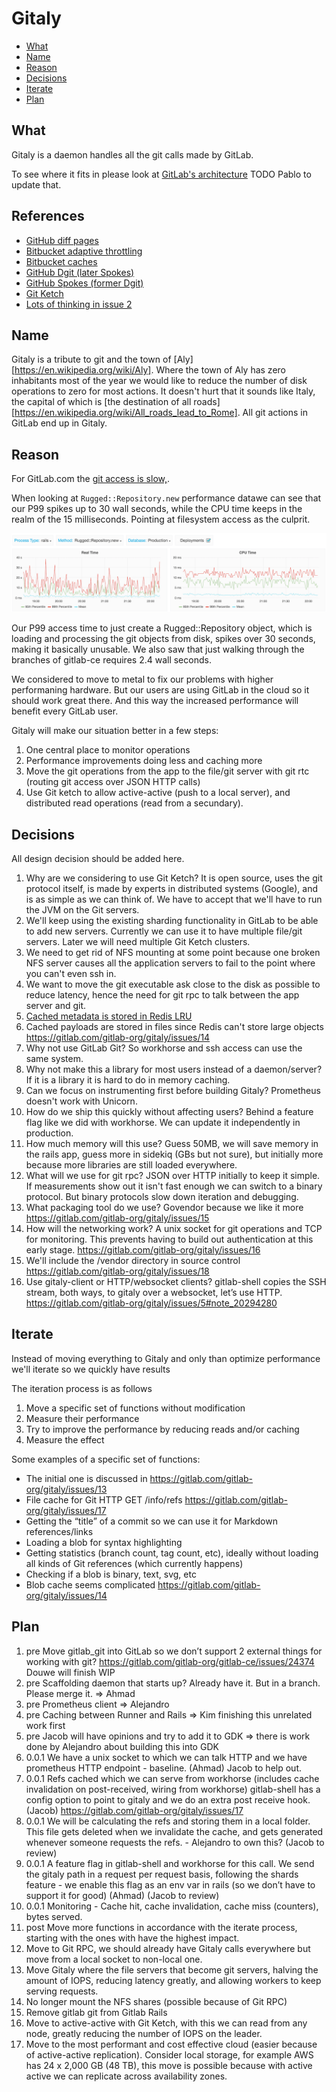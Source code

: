 # Gitaly

- [What](#what)
- [Name](#name)
- [Reason](#reason)
- [Decisions](#decisions)
- [Iterate](#iterate)
- [Plan](#plan)

## What

Gitaly is a daemon handles all the git calls made by GitLab.

To see where it fits in please look at [GitLab's architecture](https://docs.gitlab.com/ce/development/architecture.html#system-layout) TODO Pablo to update that.

## References

- [GitHub diff pages](http://githubengineering.com/how-we-made-diff-pages-3x-faster/)
- [Bitbucket adaptive throttling](https://developer.atlassian.com/blog/2016/12/bitbucket-adaptive-throttling/)
- [Bitbucket caches](https://developer.atlassian.com/blog/2016/12/bitbucket-caches/)
- [GitHub Dgit (later Spokes)](http://githubengineering.com/introducing-dgit/)
- [GitHub Spokes (former Dgit)](http://githubengineering.com/building-resilience-in-spokes/)
- [Git Ketch](https://dev.eclipse.org/mhonarc/lists/jgit-dev/msg03073.html)
- [Lots of thinking in issue 2](https://gitlab.com/gitlab-org/gitaly/issues/2)

## Name

Gitaly is a tribute to git and the town of [Aly][https://en.wikipedia.org/wiki/Aly]. Where the town of
Aly has zero inhabitants most of the year we would like to reduce the number of
disk operations to zero for most actions. It doesn't hurt that it sounds like
Italy, the capital of which is [the destination of all roads][https://en.wikipedia.org/wiki/All_roads_lead_to_Rome]. All git actions in
GitLab end up in Gitaly.

## Reason

For GitLab.com the [git access is slow,](https://gitlab.com/gitlab-com/infrastructure/issues/351).

When looking at `Rugged::Repository.new` performance datawe can see that our P99 spikes up to 30 wall seconds, while the CPU time keeps in the realm of the 15 milliseconds. Pointing at filesystem access as the culprit.

![rugged.new timings](design/img/rugged-new-timings.png)

Our P99 access time to just create a Rugged::Repository object, which is loading and processing the git objects from disk, spikes over 30 seconds, making it basically unusable. We also saw that just walking through the branches of gitlab-ce requires 2.4 wall seconds.

We considered to move to metal to fix our problems with higher performaning hardware. But our users are using GitLab in the cloud so it should work great there. And this way the increased performance will benefit every GitLab user.

Gitaly will make our situation better in a few steps:

1. One central place to monitor operations
1. Performance improvements doing less and caching more
1. Move the git operations from the app to the file/git server with git rtc (routing git access over JSON HTTP calls)
1. Use Git ketch to allow active-active (push to a local server), and distributed read operations (read from a secundary).

## Decisions

All design decision should be added here.

1. Why are we considering to use Git Ketch? It is open source, uses the git protocol itself, is made by experts in distributed systems (Google), and is as simple as we can think of. We have to accept that we'll have to run the JVM on the Git servers.
1. We'll keep using the existing sharding functionality in GitLab to be able to add new servers. Currently we can use it to have multiple file/git servers. Later we will need multiple Git Ketch clusters.
1. We need to get rid of NFS mounting at some point because one broken NFS server causes all the application servers to fail to the point where you can't even ssh in.
1. We want to move the git executable ask close to the disk as possible to reduce latency, hence the need for git rpc to talk between the app server and git.
1. [Cached metadata is stored in Redis LRU](https://gitlab.com/gitlab-org/gitaly/issues/2#note_20157141)
1. Cached payloads are stored in files since Redis can't store large objects https://gitlab.com/gitlab-org/gitaly/issues/14
1. Why not use GitLab Git? So workhorse and ssh access can use the same system.
1. Why not make this a library for most users instead of a daemon/server? If it is a library it is hard to do in memory caching.
1. Can we focus on instrumenting first before building Gitaly? Prometheus doesn't work with Unicorn.
1. How do we ship this quickly without affecting users? Behind a feature flag like we did with workhorse. We can update it independently in production.
1. How much memory will this use? Guess 50MB, we will save memory in the rails app, guess more in sidekiq (GBs but not sure), but initially more because more libraries are still loaded everywhere.
1. What will we use for git rpc? JSON over HTTP initially to keep it simple. If measurements show out it isn't fast enough we can switch to a binary protocol. But binary protocols slow down iteration and debugging.
1. What packaging tool do we use? Govendor because we like it more https://gitlab.com/gitlab-org/gitaly/issues/15
1. How will the networking work? A unix socket for git operations and TCP for monitoring. This prevents having to build out authentication at this early stage. https://gitlab.com/gitlab-org/gitaly/issues/16
1. We'll include the /vendor directory in source control https://gitlab.com/gitlab-org/gitaly/issues/18
1. Use gitaly-client or HTTP/websocket clients? gitlab-shell copies the SSH stream, both ways, to gitaly over a websocket, let’s use HTTP. https://gitlab.com/gitlab-org/gitaly/issues/5#note_20294280

## Iterate

Instead of moving everything to Gitaly and only than optimize performance we'll iterate so we quickly have results

The iteration process is as follows

1. Move a specific set of functions without modification
1. Measure their performance
1. Try to improve the performance by reducing reads and/or caching
1. Measure the effect

Some examples of a specific set of functions:

- The initial one is discussed in https://gitlab.com/gitlab-org/gitaly/issues/13
- File cache for Git HTTP GET /info/refs https://gitlab.com/gitlab-org/gitaly/issues/17
- Getting the “title” of a commit so we can use it for Markdown references/links
- Loading a blob for syntax highlighting
- Getting statistics (branch count, tag count, etc), ideally without loading all kinds of Git references (which currently happens)
- Checking if a blob is binary, text, svg, etc
- Blob cache seems complicated https://gitlab.com/gitlab-org/gitaly/issues/14

## Plan

1. pre Move gitlab_git into GitLab so we don’t support 2 external things for working with git? https://gitlab.com/gitlab-org/gitlab-ce/issues/24374 Douwe will finish WIP
1. pre Scaffolding daemon that starts up? Already have it. But in a branch. Please merge it. => Ahmad
1. pre  Prometheus client => Alejandro
1. pre Caching between Runner and Rails => Kim finishing this unrelated work first
1. pre Jacob will have opinions and try to add it to GDK => there is work done by Alejandro about building this into GDK
1. 0.0.1 We have a unix socket to which we can talk HTTP and we have prometheus HTTP endpoint - baseline. (Ahmad) Jacob to help out.
1. 0.0.1 Refs cached which we can serve from workhorse (includes cache invalidation on post-received, wiring from workhorse) gitlab-shell has a config option to point to gitaly and we do an extra post receive hook. (Jacob) https://gitlab.com/gitlab-org/gitaly/issues/17
1. 0.0.1 We will be calculating the refs and storing them in a local folder. This file gets deleted when we invalidate the cache, and gets generated whenever someone requests the refs. - Alejandro to own this? (Jacob to review)
1. 0.0.1 A feature flag in gitlab-shell and workhorse for this call. We send the gitaly path in a request per request basis, following the shards feature - we enable this flag as an env var in rails (so we don’t have to support it for good) (Ahmad) (Jacob to review)
1. 0.0.1 Monitoring - Cache hit, cache invalidation, cache miss (counters), bytes served.
1. post Move more functions in accordance with the iterate process, starting with the ones with have the highest impact.
1. Move to Git RPC, we should already have Gitaly calls everywhere but move from a local socket to non-local one.
1. Move Gitaly where the file servers that become git servers, halving the amount of IOPS, reducing latency greatly, and allowing workers to keep serving requests.
1. No longer mount the NFS shares (possible because of Git RPC)
1. Remove gitlab git from Gitlab Rails
1. Move to active-active with Git Ketch, with this we can read from any node, greatly reducing the number of IOPS on the leader.
1. Move to the most performant and cost effective cloud (easier because of active-active replication). Consider local storage, for example AWS has 24 x 2,000 GB (48 TB), this move is possible because with active active we can replicate across availability zones.
